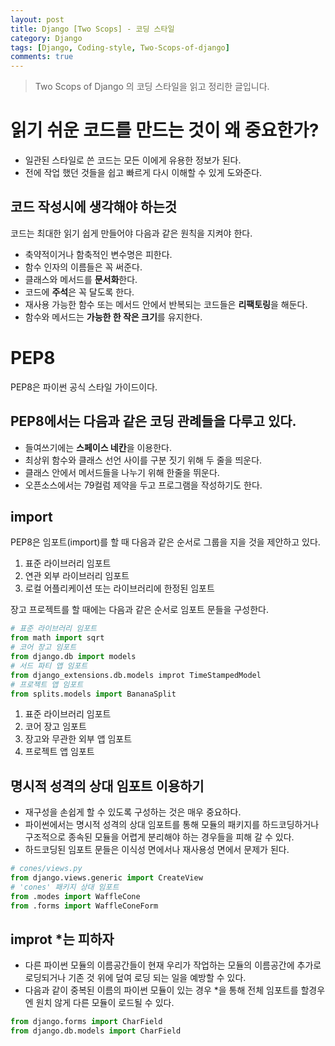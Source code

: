 ```yaml
---
layout: post
title: Django [Two Scops] - 코딩 스타일
category: Django
tags: [Django, Coding-style, Two-Scops-of-django]
comments: true
---
```

<!----------------- 탬플릿
## forEach
### 설명
[MDN]()
### 문법
```javascript

```
### 예시
```javascript

```
------------------->

>Two Scops of Django 의 코딩 스타일을 읽고 정리한 글입니다.

# 읽기 쉬운 코드를 만드는 것이 왜 중요한가?
- 일관된 스타일로 쓴 코드는 모든 이에게 유용한 정보가 된다.
- 전에 작업 했던 것들을 쉽고 빠르게 다시 이해할 수 있게 도와준다.

## 코드 작성시에 생각해야 하는것

코드는 최대한 읽기 쉽게 만들어야 다음과 같은 원칙을 지켜야 한다.
- 축약적이거나 함축적인 변수명은 피한다.
- 함수 인자의 이름들은 꼭 써준다.
- 클래스와 메서드를 **문서화**한다.
- 코드에 **주석**은 꼭 달도록 한다.
- 재사용 가능한 함수 또는 메서드 안에서 반복되는 코드들은 **리팩토링**을 해둔다.
- 함수와 메서드는 **가능한 한 작은 크기**를 유지한다.




# PEP8

PEP8은 파이썬 공식 스타일 가이드이다.

## PEP8에서는 다음과 같은 코딩 관례들을 다루고 있다.
- 들여쓰기에는 **스페이스 네칸**을 이용한다.
- 최상위 함수와 클래스 선언 사이를 구분 짓기 위해 두 줄을 띄운다.
- 클래스 안에서 메서드들을 나누기 위해 한줄을 뛰운다.
- 오픈소스에서는 79컬럼 제약을 두고 프로그램을 작성하기도 한다.

## import
PEP8은 임포트(import)를 할 때 다음과 같은 순서로 그룹을 지을 것을 제안하고 있다.

1. 표준 라이브러리 임포트
2. 연관 외부 라이브러리 임포트
3. 로컬 어플리케이션 또는 라이브러리에 한정된 임포트

장고 프로젝트를 할 때에는 다음과 같은 순서로 임포트 문들을 구성한다.

```python
# 표준 라이브러리 임포트
from math import sqrt
# 코어 장고 임포트
from django.db import models
# 서드 파티 앱 임포트
from django_extensions.db.models improt TimeStampedModel
# 프로젝트 앱 임포트
from splits.models import BananaSplit
```

1. 표준 라이브러리 임포트
2. 코어 장고 임포트
3. 장고와 무관한 외부 앱 임포트
4. 프로젝트 앱 임포트

## 명시적 성격의 상대 임포트 이용하기
- 재구성을 손쉽게 할 수 있도록 구성하는 것은 매우 중요하다.
- 파이썬에서는 명시적 성격의 상대 임포트를 통해 모듈의 패키지를 하드코딩하거나 구조적으로 종속된 모듈을 어렵게 분리해야 하는 경우들을 피해 갈 수 있다.
- 하드코딩된 임포트 문들은 이식성 면에서나 재사용성 면에서 문제가 된다.

```python
# cones/views.py
from django.views.generic import CreateView
# 'cones' 패키지 상대 임포트
from .modes import WaffleCone
from .forms import WaffleConeForm
```

## improt *는 피하자
- 다른 파이썬 모듈의 이름공간들이 현재 우리가 작업하는 모듈의 이름공간에 추가로 로딩되거나 기존 것 위에 덮여 로딩 되는 일을 예방할 수 있다.
- 다음과 같이 중복된 이름의 파이썬 모듈이 있는 경우 *을 통해 전체 임포트를 할경우엔 원치 않게 다른 모듈이 로드될 수 있다.
```python
from django.forms import CharField
from django.db.models import CharField
```

